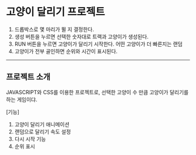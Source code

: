

# <h1> 고양이 달리기 프로젝트 </h1>

1. 드롭박스로 몇 마리가 뛸 지 결정한다.
2. 생성 버튼을 누르면 선택한 숫자대로 트랙과 고양이가 생성된다.
3. RUN 버튼을 누르면 고양이가 달리기 시작한다. 어떤 고양이가 더 빠른지는 랜덤
4. 고양이가 전부 골인하면 순위와 시간이 표시된다.

<hr>     

<h2>프로젝트 소개</h2>
JAVASCRIPT와 CSS를 이용한 프로젝트로, 선택한 고양이 수 만큼 고양이가 달리기를 하는 게임이댜.

[기능]
1. 고양이 달리기 애니메이션
2. 랜덤으로 달리기 속도 설정
3. 다시 시작 기능
4. 순위 표시

   
